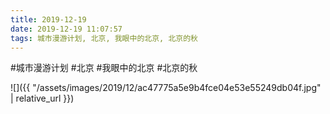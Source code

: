 ```yaml
---
title: 2019-12-19
date: 2019-12-19 11:07:57
tags: 城市漫游计划, 北京, 我眼中的北京, 北京的秋
---
```




#城市漫游计划 #北京 #我眼中的北京 #北京的秋

![]({{ "/assets/images/2019/12/ac47775a5e9b4fce04e53e55249db04f.jpg" | relative_url }})
